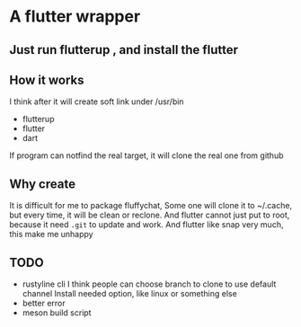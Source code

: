 # A flutter wrapper

## Just run flutterup , and install the flutter

## How it works

I think after it will create soft link under /usr/bin

* flutterup
* flutter
* dart

If program can notfind the real target, it will clone the real one from github

## Why create

It is difficult for me to package fluffychat, Some one will clone it to ~/.cache, but every time, it will be clean or reclone. And flutter cannot just put to root, because it need `.git` to update and work. And flutter like snap very much, this make me unhappy

## TODO

* rustyline cli
	I think people can choose branch to clone to use default channel
	Install needed option, like linux or something else
* better error
* meson build script
